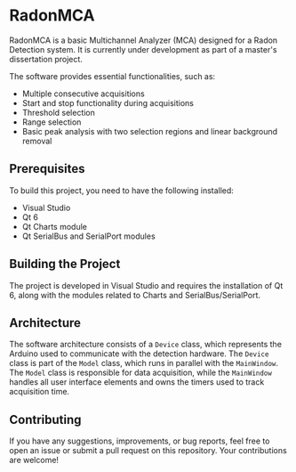 # RadonMCA

RadonMCA is a basic Multichannel Analyzer (MCA) designed for a Radon Detection system. It is currently under development as part of a master's dissertation project.

The software provides essential functionalities, such as:
- Multiple consecutive acquisitions
- Start and stop functionality during acquisitions
- Threshold selection
- Range selection
- Basic peak analysis with two selection regions and linear background removal

## Prerequisites

To build this project, you need to have the following installed:
- Visual Studio
- Qt 6
- Qt Charts module
- Qt SerialBus and SerialPort modules

## Building the Project

The project is developed in Visual Studio and requires the installation of Qt 6, along with the modules related to Charts and SerialBus/SerialPort.

## Architecture

The software architecture consists of a `Device` class, which represents the Arduino used to communicate with the detection hardware. The `Device` class is part of the `Model` class, which runs in parallel with the `MainWindow`. The `Model` class is responsible for data acquisition, while the `MainWindow` handles all user interface elements and owns the timers used to track acquisition time.

## Contributing

If you have any suggestions, improvements, or bug reports, feel free to open an issue or submit a pull request on this repository. Your contributions are welcome!

